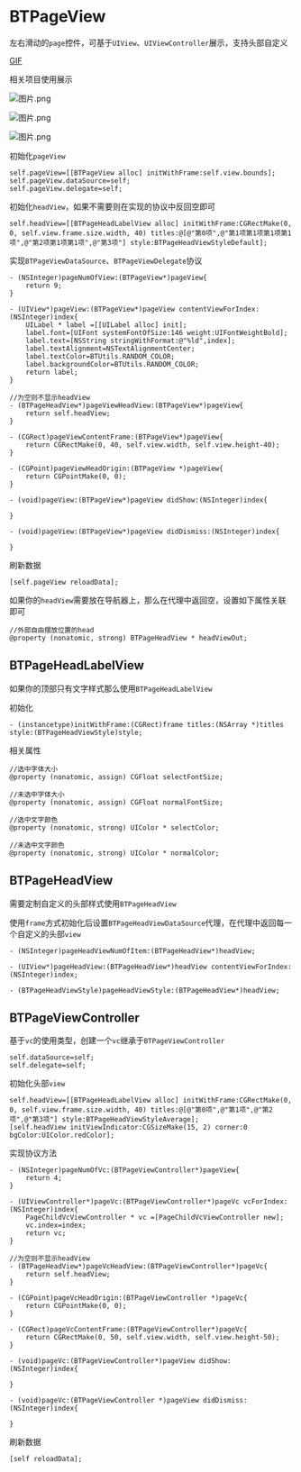 # BTPageView

左右滑动的```page```控件，可基于```UIView```、```UIViewController```展示，支持头部自定义

[GIF](https://s1.ax1x.com/2020/09/09/w3tPsK.gif)

相关项目使用展示

![图片.png](https://upload-images.jianshu.io/upload_images/1243802-c22ac7c168c4cbf8.png?imageMogr2/auto-orient/strip%7CimageView2/2/w/1240)

![图片.png](https://upload-images.jianshu.io/upload_images/1243802-26b152d23a761dbf.png?imageMogr2/auto-orient/strip%7CimageView2/2/w/1240)

![图片.png](https://upload-images.jianshu.io/upload_images/1243802-9133ffa523633361.png?imageMogr2/auto-orient/strip%7CimageView2/2/w/1240)

初始化```pageView```

```
self.pageView=[[BTPageView alloc] initWithFrame:self.view.bounds];
self.pageView.dataSource=self;
self.pageView.delegate=self;
```

初始化```headView```，如果不需要则在实现的协议中反回空即可

```
self.headView=[[BTPageHeadLabelView alloc] initWithFrame:CGRectMake(0, 0, self.view.frame.size.width, 40) titles:@[@"第0项",@"第1项第1项第1项第1项",@"第2项第1项第1项",@"第3项"] style:BTPageHeadViewStyleDefault];
```

实现```BTPageViewDataSource```、```BTPageViewDelegate```协议

```
- (NSInteger)pageNumOfView:(BTPageView*)pageView{
    return 9;
}

- (UIView*)pageView:(BTPageView*)pageView contentViewForIndex:(NSInteger)index{
    UILabel * label =[[UILabel alloc] init];
    label.font=[UIFont systemFontOfSize:146 weight:UIFontWeightBold];
    label.text=[NSString stringWithFormat:@"%ld",index];
    label.textAlignment=NSTextAlignmentCenter;
    label.textColor=BTUtils.RANDOM_COLOR;
    label.backgroundColor=BTUtils.RANDOM_COLOR;
    return label;
}

//为空则不显示headView
- (BTPageHeadView*)pageViewHeadView:(BTPageView*)pageView{
    return self.headView;
}

- (CGRect)pageViewContentFrame:(BTPageView*)pageView{
    return CGRectMake(0, 40, self.view.width, self.view.height-40);
}

- (CGPoint)pageViewHeadOrigin:(BTPageView *)pageView{
    return CGPointMake(0, 0);
}

- (void)pageView:(BTPageView*)pageView didShow:(NSInteger)index{
    
}

- (void)pageView:(BTPageView*)pageView didDismiss:(NSInteger)index{
    
}

```

刷新数据

```
[self.pageView reloadData];
```

如果你的```headView```需要放在导航器上，那么在代理中返回空，设置如下属性关联即可

```
//外部自由摆放位置的head
@property (nonatomic, strong) BTPageHeadView * headViewOut;
```

## BTPageHeadLabelView

如果你的顶部只有文字样式那么使用```BTPageHeadLabelView```

初始化

```
- (instancetype)initWithFrame:(CGRect)frame titles:(NSArray *)titles style:(BTPageHeadViewStyle)style;
```

相关属性

```
//选中字体大小
@property (nonatomic, assign) CGFloat selectFontSize;

//未选中字体大小
@property (nonatomic, assign) CGFloat normalFontSize;

//选中文字颜色
@property (nonatomic, strong) UIColor * selectColor;

//未选中文字颜色
@property (nonatomic, strong) UIColor * normalColor;

```


## BTPageHeadView

需要定制自定义的头部样式使用```BTPageHeadView```

使用```frame```方式初始化后设置```BTPageHeadViewDataSource```代理，在代理中返回每一个自定义的头部```view```

```
- (NSInteger)pageHeadViewNumOfItem:(BTPageHeadView*)headView;

- (UIView*)pageHeadView:(BTPageHeadView*)headView contentViewForIndex:(NSInteger)index;

- (BTPageHeadViewStyle)pageHeadViewStyle:(BTPageHeadView*)headView;
```


## BTPageViewController

基于```vc```的使用类型，创建一个```vc```继承于```BTPageViewController```

```
self.dataSource=self;
self.delegate=self;
```

初始化头部```view```

```
self.headView=[[BTPageHeadLabelView alloc] initWithFrame:CGRectMake(0, 0, self.view.frame.size.width, 40) titles:@[@"第0项",@"第1项",@"第2项",@"第3项"] style:BTPageHeadViewStyleAverage];
[self.headView initViewIndicator:CGSizeMake(15, 2) corner:0 bgColor:UIColor.redColor];
```

实现协议方法

```
- (NSInteger)pageNumOfVc:(BTPageViewController*)pageView{
    return 4;
}

- (UIViewController*)pageVc:(BTPageViewController*)pageVc vcForIndex:(NSInteger)index{
    PageChildVcViewController * vc =[PageChildVcViewController new];
    vc.index=index;
    return vc;
}

//为空则不显示headView
- (BTPageHeadView*)pageVcHeadView:(BTPageViewController*)pageVc{
    return self.headView;
}

- (CGPoint)pageVcHeadOrigin:(BTPageViewController *)pageVc{
    return CGPointMake(0, 0);
}

- (CGRect)pageVcContentFrame:(BTPageViewController*)pageVc{
    return CGRectMake(0, 50, self.view.width, self.view.height-50);
}

- (void)pageVc:(BTPageViewController*)pageView didShow:(NSInteger)index{
    
}

- (void)pageVc:(BTPageViewController *)pageView didDismiss:(NSInteger)index{
    
}

```

刷新数据

```
[self reloadData];
```
